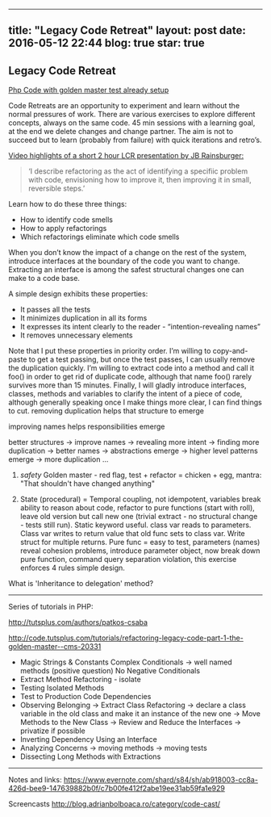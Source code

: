 ---
 title: "Legacy Code Retreat"
 layout: post
 date: 2016-05-12 22:44
 blog: true
 star: true
 ---

 Legacy Code Retreat
---

[Php Code with golden master test already setup](https://github.com/peter-wilkins-mayden/trivia)

Code Retreats are an opportunity to experiment and learn without the normal pressures of work. There are various exercises to explore different concepts, always on the same code. 45 min sessions with a learning goal, at the end we delete changes and change partner. The aim is not to succeed but to learn (probably from failure) with quick iterations and retro’s.

[Video highlights of a short 2 hour LCR presentation by JB Rainsburger: ](https://www.youtube.com/watch?v=WMsc9tt5jco&ab_channel=agileonthebeach)

>‘I describe refactoring as the act of identifying a specifiic problem with code, envisioning how to improve it, then improving it in small, reversible steps.’

Learn how to do these three things:
 - How to identify code smells
 - How to apply refactorings
 - Which refactorings eliminate which code smells

When you don’t know the impact of a change on the rest of the system, introduce interfaces at the boundary of the code you want to change. Extracting an interface is among the safest structural changes one can make to a code base.

A simple design exhibits these properties:
- It passes all the tests
- It minimizes duplication in all its forms
- It expresses its intent clearly to the reader - “intention-revealing names”
- It removes unnecessary elements

Note that I put these properties in priority order. I’m willing to copy-and-paste to get a test passing, but once the test passes, I can usually remove the duplication quickly. I’m willing to extract code into a method and call it foo() in order to get rid of duplicate code, although that name foo() rarely survives more than 15 minutes. Finally, I will gladly introduce interfaces, classes, methods and variables to clarify the intent of a piece of code, although generally speaking once I make things more clear, I can find things to cut.
removing duplication helps that structure to emerge

improving names helps responsibilities emerge

better structures -> improve names ->  revealing more intent -> finding more duplication -> better names -> abstractions emerge -> higher level patterns emerge -> more duplication ...




1. *safety* Golden master - red flag, test + refactor = chicken + egg, mantra: "That shouldn't have changed anything"

2. State (procedural) = Temporal coupling, not idempotent, variables break ability to reason about code,
refactor to pure functions (start with roll), leave old version but call new one (trivial extract - no structural change - tests still run). Static keyword useful. class var reads to parameters. Class var writes to return value that old func sets to class var. Write struct for multiple returns. Pure func = easy to test, parameters (names) reveal cohesion problems, introduce parameter object, now break down pure function, command query separation violation, this exercise enforces 4 rules simple design.

 What is 'Inheritance to delegation' method?

-------------

Series of tutorials in PHP:

http://tutsplus.com/authors/patkos-csaba

http://code.tutsplus.com/tutorials/refactoring-legacy-code-part-1-the-golden-master--cms-20331

- Magic Strings & Constants
Complex Conditionals -> well named methods (positive question) No Negative Conditionals
- Extract Method Refactoring - isolate
- Testing Isolated Methods
- Test to Production Code Dependencies
- Observing Belonging -> Extract Class Refactoring -> declare a class variable in the old class and make it an instance of the new one -> Move Methods to the New Class -> Review and Reduce the Interfaces -> privatize if possible
- Inverting Dependency Using an Interface
- Analyzing Concerns -> moving methods -> moving tests
- Dissecting Long Methods with Extractions

-------------


Notes and links:
https://www.evernote.com/shard/s84/sh/ab918003-cc8a-426d-bee9-147639882b0f/c7b00fe412f2abe19ee31ab59fa1e929

Screencasts
http://blog.adrianbolboaca.ro/category/code-cast/
